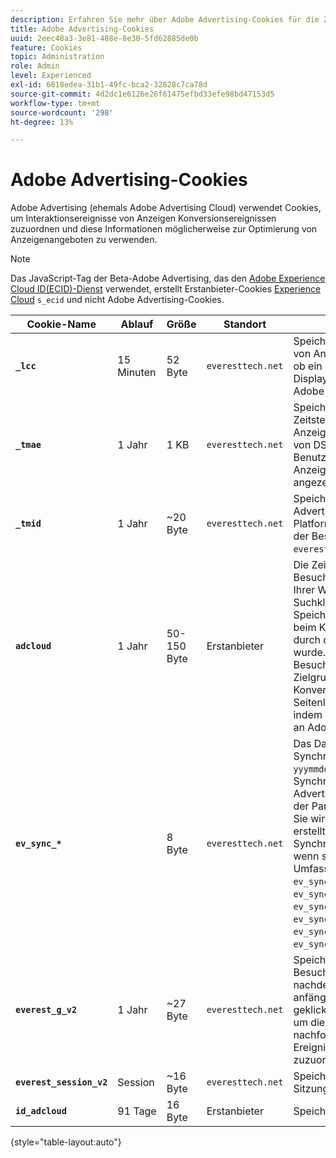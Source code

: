 ```yaml
---
description: Erfahren Sie mehr über Adobe Advertising-Cookies für die Zuordnung von Anzeigeninteraktionsereignissen zu Konversionsereignissen und verwenden Sie diese Informationen möglicherweise zur Optimierung von Anzeigenangeboten.
title: Adobe Advertising-Cookies
uuid: 2eec48a3-3e81-488e-8e30-5fd62885de0b
feature: Cookies
topic: Administration
role: Admin
level: Experienced
exl-id: 6818edea-31b1-49fc-bca2-32828c7ca78d
source-git-commit: 4d2dc1e6126e26f61475efbd33efe98bd47153d5
workflow-type: tm+mt
source-wordcount: '298'
ht-degree: 13%

---
```


# Adobe Advertising-Cookies

Adobe Advertising (ehemals Adobe Advertising Cloud) verwendet Cookies, um Interaktionsereignisse von Anzeigen Konversionsereignissen zuzuordnen und diese Informationen möglicherweise zur Optimierung von Anzeigenangeboten zu verwenden.

>[!NOTE]
>
>Das JavaScript-Tag der Beta-Adobe Advertising, das den [Adobe Experience Cloud ID(ECID)-Dienst](https://experienceleague.adobe.com/docs/id-service/using/intro/overview.html?lang=de) verwendet, erstellt Erstanbieter-Cookies [Experience Cloud](experience-cloud.md) `s_ecid` und nicht Adobe Advertising-Cookies.

| Cookie-Name | Ablauf | Größe | Standort | Beschreibung |
| --- | --- | --- | --- | --- |
| **`_lcc`** | 15 Minuten | 52 Byte | `everesttech.net` | Speichert IDs und Zeitstempel von Anzeigeklicks. Bestimmt, ob ein Klickereignis für eine Display-Anzeige für einen Adobe Analytics-Treffer gilt. |
| **`_tmae`** | 1 Jahr | 1 KB | `everesttech.net` | Speichert kodierte IDs und Zeitstempel für Anzeigeninteraktionen mithilfe von DSP-Tracking. Enthält Benutzerinteraktion mit Anzeigen, z. B. zuletzt angezeigte Anzeige |
| **`_tmid`** | 1 Jahr | ~20 Byte | `everesttech.net` | Speichert die Adobe Advertising-Demand Side Platform-ID (DSP). Entspricht der Besucher-ID im Cookie `everest_g_v2` . |
| **`adcloud`** | 1 Jahr | 50-150 Byte | Erstanbieter | Die Zeitstempel des letzten Besuchs des Besuchers auf Ihrer Website und des letzten Suchklicks des Besuchers. Speichert auch den `ef_id` , der beim Klicken auf eine Anzeige durch den Besucher erstellt wurde. Verbindet die Besucher-ID mit relevanten Zielgruppensegmenten und Konversionen. Hilft, die Seitenladezeiten zu optimieren, indem unnötige Anforderungen an Adobe vermieden werden. |
| **`ev_sync_*`** |  | 8 Byte | `everesttech.net` | Das Datum, an dem die Synchronisierung im Format `yyymmdd` durchgeführt wird. Synchronisiert die Adobe Advertising-Besucher-ID mit der Partner-Anzeigenbörse. Sie wird für neue Besucher erstellt und sendet eine Synchronisierungsanforderung, wenn sie abgelaufen ist. Umfasst die Cookies `ev_sync_ax`, `ev_sync_bk`, `ev_sync_dd`, `ev_sync_fs`, `ev_sync_ix`, `ev_sync_nx`, `ev_sync_ox`, `ev_sync_pm`, `ev_sync_rc`, `ev_sync_tm` und `ev_sync_yh`. |
| **`everest_g_v2`** | 1 Jahr | ~27 Byte | `everesttech.net` | Speichert die Browser- und Besucher-ID. Wird erstellt, nachdem ein Benutzer anfänglich auf eine Anzeige geklickt hat. Wird verwendet, um die aktuellen und nachfolgenden Klicks anderen Ereignissen auf Ihrer Website zuzuordnen. |
| **`everest_session_v2`** | Session | ~16 Byte | `everesttech.net` | Speichert die aktuelle Sitzungs-ID. |
| **`id_adcloud`** | 91 Tage | 16 Byte | Erstanbieter | Speichert die Besucher-ID. |

{style="table-layout:auto"}
